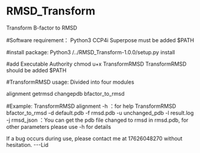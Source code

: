 # RMSD_Transform
 Transform B-factor to RMSD
 
 #Software requirement：
 Python3
 CCP4i Superpose must be added $PATH

 #install package:
 Python3 /../RMSD_Transform-1.0.0/setup.py install

 #add Executable Authority
 chmod u+x TransformRMSD
 TransformRMSD should be added $PATH

 #TransformRMSD usage:
 Divided into four modules

 alignment
 getrmsd
 changepdb
 bfactor_to_rmsd

 #Example:
 TransformRMSD alignment -h ：for help
 TransformRMSD bfactor_to_rmsd -d default.pdb -f rmsd.pdb -u unchanged_pdb -l result.log -j rmsd_json  ：You can get the pdb file changed to rmsd in rmsd.pdb, for other parameters please use -h for details

 If a bug occurs during use, please contact me at 17626048270 without hesitation.  ---Lid

